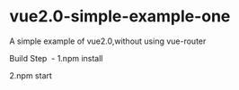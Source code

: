 # vue2.0-simple-example-one
A simple example of vue2.0,without using vue-router  

Build Step  -
1.npm install  

2.npm start
